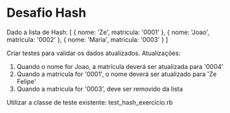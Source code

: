 # Desafio Hash

Dado a lista de Hash:
[
{ nome: 'Ze', matricula: '0001' },
{ nome: 'Joao', matricula: '0002' },
{ nome: 'Maria', matricula: '0003' }
]

Criar testes para validar os dados atualizados.
Atualizações:
1. Quando o nome for Joao, a matrícula deverá ser atualizada para '0004'
2. Quando a matricula for '0001', o nome deverá ser atualizado para 'Ze Felipe'
3. Quando a matricula for '0003', deve ser removido da lista

Utilizar a classe de teste existente: test_hash_exercicio.rb
